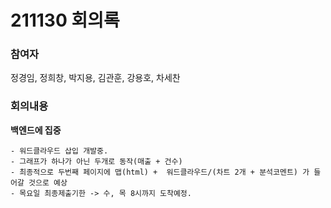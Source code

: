 # 211130 회의록

### 참여자

정경임, 정희창, 박지용, 김관훈, 강용호, 차세찬

### 회의내용

**백엔드에 집중**

    - 워드클라우드 삽입 개발중.
    - 그래프가 하나가 아닌 두개로 동작(매출 + 건수)
    - 최종적으로 두번째 페이지에 맵(html) +  워드클라우드/(차트 2개 + 분석코멘트) 가 들어갈 것으로 예상
    - 목요일 최종제출기한 -> 수, 목 8시까지 도착예정.
